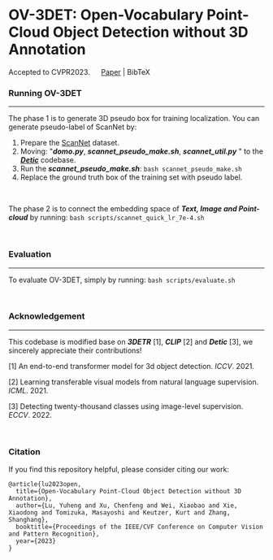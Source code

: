 # OV-3DET: Open-Vocabulary Point-Cloud Object Detection without 3D Annotation

Accepted to CVPR2023. &emsp;
[Paper](https://arxiv.org/abs/2304.00788) | BibTeX

###  Running OV-3DET

------

The phase 1 is to generate 3D pseudo box for training localization. You can generate pseudo-label of ScanNet by:

1. Prepare the [ScanNet](https://github.com/lyhdet/OV-3DET/blob/main/Prepare_ScanNet.md) dataset.
2. Moving:  "***domo.py***, ***scannet_pseudo_make.sh***, ***scannet_util.py*** " to the ***[Detic](https://github.com/facebookresearch/Detic)*** codebase.
3. Run the ***scannet_pseudo_make.sh***:    `bash scannet_pseudo_make.sh`
4. Replace the ground truth box of the training set with pseudo label.

 &emsp;

The phase 2 is to connect the embedding space of ***Text, Image and Point-cloud*** by running:  `bash scripts/scannet_quick_lr_7e-4.sh`


&emsp;
###  Evaluation

------

To evaluate OV-3DET, simply by running: `bash scripts/evaluate.sh`

&emsp;

### Acknowledgement

------

This codebase is modified base on ***3DETR*** [1], ***CLIP*** [2] and ***Detic*** [3], we sincerely appreciate their contributions!

[1] An end-to-end transformer model for 3d object detection. *ICCV*. 2021.

[2] Learning transferable visual models from natural language supervision. *ICML*. 2021.

[3] Detecting twenty-thousand classes using image-level supervision. *ECCV*. 2022.

&emsp;
### Citation

If you find this repository helpful, please consider citing our work:

```
@article{lu2023open,
  title={Open-Vocabulary Point-Cloud Object Detection without 3D Annotation},
  author={Lu, Yuheng and Xu, Chenfeng and Wei, Xiaobao and Xie, Xiaodong and Tomizuka, Masayoshi and Keutzer, Kurt and Zhang, Shanghang},
  booktitle={Proceedings of the IEEE/CVF Conference on Computer Vision and Pattern Recognition},
  year={2023}
}
```
